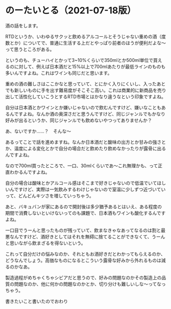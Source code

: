 # のーたいとる（2021-07-18版）

酒の話をします。

RTDというか、いわゆるサクッと飲めるアルコールとそうじゃない重めの酒（度数とか）についてで、普通に生活する上だとやっぱり前者のほうが便利だよな〜って思うところがある。

というのも、チューハイとかって3~10%くらいで350mlとか500ml単位で買えるのに対して、例えば日本酒だと15%以上で700mlあたりが最低ラインのものも多いんですよね。これはワインも同じだと思います。

重めの酒の難しさはここかなと思っていて、とにかく入りにくいし、入ったあとでも新しいものに手を出す難易度がそこそこ高い。これは商業的に新商品を売り出して活性化していこうとするRTD市場とはかなり違うなという印象ですよね。

自分は日本酒とかワインとか嫌いじゃないので飲むんですけど、嫌いなこともあるんですよね。なんか酒の奥深さだと思うんですけど、同じジャンルでもかなり好みが出るというか、同じジャンルでも飲めないやつってありませんか？

あ、ないですか……？　そんな〜

あるってことで話を進めますね。なんか日本酒だと酸味の出方とか甘みの強さとか、温度による変化とかで自分の場合だと飲めたり飲めなかったりが露骨に出るんですよね。

なので700ml買ったところで、一口、30mlくらいであ〜これ無理かも、って正直わかるんですよね。

自分の場合は酸味とかアルコール感はそこまで好きじゃないので低温でいてほしいんですけど、実際は一気飲みするわけじゃないので室温に少しずつ近づいていって、どんどんキツさを増していっちゃう。

あと、バキュバンが家にあるので開封後は多少猶予あるとはいえ、ある程度の期間で消費しないといけないってのも課題で、日本酒もワインも酸化するんですよね。

一口目でうーんと思ったものが残っていて、飲まなきゃなあってなるのは割と最悪なんですけど、酒好きとしてはそれを無碍に捨てることができなくて、うーんと思いながら飲まざるを得ないという。

これって自分だけの悩みなのか、それともお酒好きだとわかってもらえるのか、どうなんでしょう。高価なものになるとこういう露骨な好みから外れるものは減るのかなあ。

製造過程がめちゃくちゃシビアだと思うので、好みの問題なのかその製造上の品質の問題なのか、他に何かの問題なのかとか、切り分けも難しいしな〜ってなっちゃう。

書きたいこと書いたのでおわり
